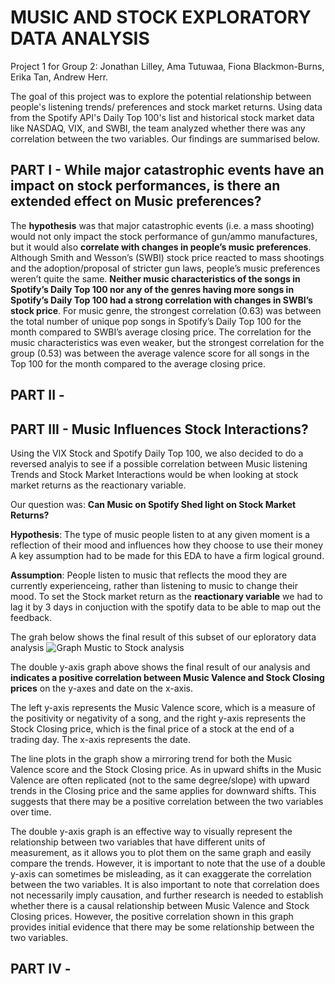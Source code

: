 # MUSIC AND STOCK EXPLORATORY DATA ANALYSIS
Project 1 for Group 2: Jonathan Lilley, Ama Tutuwaa, Fiona Blackmon-Burns, Erika Tan, Andrew Herr.

The goal of this project was to explore the potential relationship between people's listening trends/ preferences and stock market returns. Using data from the Spotify API's Daily Top 100's list and historical stock market data like NASDAQ, VIX, and SWBI, the team analyzed whether there was any correlation between the two variables. Our findings are summarised below.

## PART I - While major catastrophic events have an impact on stock performances, is there an extended effect on Music preferences?

The **hypothesis** was that major catastrophic events (i.e. a mass shooting) would not only impact the stock performance of gun/ammo manufactures, but it would also **correlate with changes in people’s music preferences**. Although Smith and Wesson’s (SWBI) stock price reacted to mass shootings and the adoption/proposal of stricter gun laws, people’s music preferences weren’t quite the same. **Neither music characteristics of the songs in Spotify’s Daily Top 100 nor any of the genres having more songs in Spotify’s Daily Top 100 had a strong correlation with changes in SWBI’s stock price**. For music genre, the strongest correlation (0.63) was between the total number of unique pop songs in Spotify’s Daily Top 100 for the month compared to SWBI’s average closing price. The correlation for the music characteristics was even weaker, but the strongest correlation for the group (0.53) was between the average valence score for all songs in the Top 100 for the month compared to the average closing price.



## PART II - 



## PART III - Music Influences Stock Interactions?
Using the VIX Stock and Spotify Daily Top 100, we also decided to do a reversed analyis to see if a possible correlation between Music listening Trends and Stock Market Interactions would be when looking at stock market returns as the reactionary variable.

Our question was: **Can Music on Spotify Shed light on Stock Market Returns?**

**Hypothesis**: The type of music people listen to at any given moment is a reflection of their mood and influences how they choose to use their money
A key assumption had to be made for this EDA to have a firm logical ground.

**Assumption**: People listen to music that reflects the mood they are currently experienceing, rather than listening to music to change their mood.
To set the Stock market return as the **reactionary variable** we had to lag it by 3 days in conjuction with the spotify data to be able to map out the feedback.

The grah below shows the final result of this subset of our eploratory data analysis
![Graph Mustic to Stock analysis](https://user-images.githubusercontent.com/114604829/219490986-69dee63b-e143-4458-980c-db57946d3a6f.png)

The double y-axis graph above shows the final result of our analysis and **indicates a positive correlation between Music Valence and Stock Closing prices** on the y-axes and date on the x-axis.

The left y-axis represents the Music Valence score, which is a measure of the positivity or negativity of a song, and the right y-axis represents the Stock Closing price, which is the final price of a stock at the end of a trading day. The x-axis represents the date.

The line plots in the graph show a mirroring trend for both the Music Valence score and the Stock Closing price. As in upward shifts in the Music Valence are often replicated (not to the same degree/slope) with upward trends in the Closing price and the same applies for downward shifts. This suggests that there may be a positive correlation between the two variables over time.

The double y-axis graph is an effective way to visually represent the relationship between two variables that have different units of measurement, as it allows you to plot them on the same graph and easily compare the trends. However, it is important to note that the use of a double y-axis can sometimes be misleading, as it can exaggerate the correlation between the two variables. It is also important to note that correlation does not necessarily imply causation, and further research is needed to establish whether there is a causal relationship between Music Valence and Stock Closing prices. However, the positive correlation shown in this graph provides initial evidence that there may be some relationship between the two variables.


## PART IV - 
